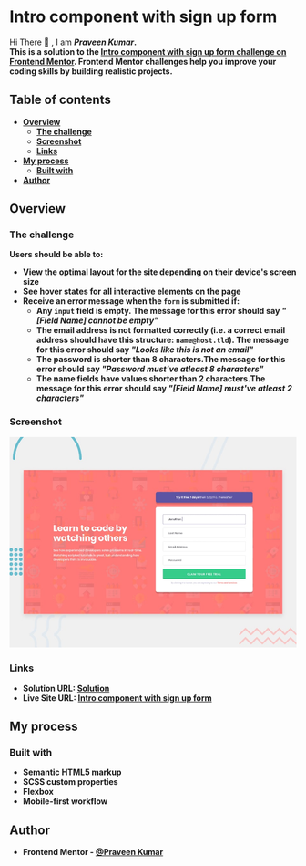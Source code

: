 # Intro component with sign up form
Hi There 👋 , I am <i><b>Praveen Kumar<b></i>.<br>
This is a solution to the [Intro component with sign up form challenge on Frontend Mentor](https://www.frontendmentor.io/challenges/intro-component-with-signup-form-5cf91bd49edda32581d28fd1). Frontend Mentor challenges help you improve your coding skills by building realistic projects. 

## Table of contents

- [Overview](#overview)
  - [The challenge](#the-challenge)
  - [Screenshot](#screenshot)
  - [Links](#links)
- [My process](#my-process)
  - [Built with](#built-with)
- [Author](#author)

## Overview

### The challenge

Users should be able to:

- View the optimal layout for the site depending on their device's screen size
- See hover states for all interactive elements on the page
- Receive an error message when the `form` is submitted if:
  - Any `input` field is empty. The message for this error should say *"[Field Name] cannot be empty"*
  - The email address is not formatted correctly (i.e. a correct email address should have this structure: `name@host.tld`). The message for this error should say *"Looks like this is not an email"*
  - The password is shorter than 8 characters.The message for this error should say *"Password must've atleast 8 characters"*
  - The name fields have values shorter than 2 characters.The message for this error should say *"[Field Name] must've atleast 2 characters"* 

### Screenshot

![Design](/design/desktop-preview.jpg)

### Links

- Solution URL: [Solution](https://github.com/praveenkumar-11/Intro-Component-With-Signup-Form.git)
- Live Site URL: [Intro component with sign up form](https://e27a36fd.intro-component-with-signup-form-5p4.pages.dev/)

## My process

### Built with

- Semantic HTML5 markup
- SCSS custom properties
- Flexbox
- Mobile-first workflow


## Author

- Frontend Mentor - [@Praveen Kumar](https://www.frontendmentor.io/profile/praveenkumar-11)
